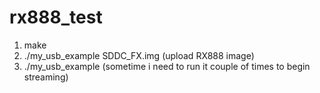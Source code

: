 # rx888_test

1. make
2. ./my_usb_example SDDC_FX.img (upload RX888 image)
3. ./my_usb_example (sometime i need to run it couple of times to begin streaming)
